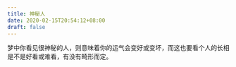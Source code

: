 ```yaml
---
title: 神秘人
date: 2020-02-15T20:54:12+08:00
draft: false
---
```


梦中你看见很神秘的人，则意味着你的运气会变好或变坏，而这也要看个人的长相是不是好看或难看，有没有畸形而定。<br>
